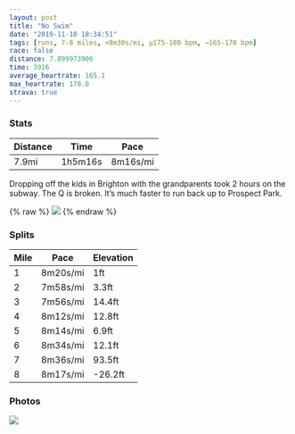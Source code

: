 ```yaml
---
layout: post
title: "No Swim"
date: "2019-11-10 18:34:51"
tags: [runs, 7-8 miles, <8m30s/mi, μ175-180 bpm, →165-170 bpm]
race: false
distance: 7.899973906
time: 3916
average_heartrate: 165.1
max_heartrate: 178.0
strava: true
---
```


### Stats

| Distance | Time | Pace |
|----------|------|------|
|7.9mi|1h5m16s|8m16s/mi|

Dropping off the kids in Brighton with the grandparents took 2 hours on the subway. The Q is broken. It’s much faster to run back up to Prospect Park.

{% raw %}
<img src='https://maps.googleapis.com/maps/api/staticmap?maptype=roadmap&path=enc:gctvF|wkbMg@d@yBzAcA`ASVMZEZA\B^TtCDdAJdBHv@ZhBdAnEb@fCj@~Ez@zFRdBDv@Ad@If@Sh@e@p@e@d@s@d@_ClAg@Pa@HeA?kAKq@OqCeAm@O}BW_AQeAYaBY_CWcCk@aE_@MEKKUGe@I{@CqBc@m@GiAAqEa@wMoBaCa@cDa@cCe@gEi@uAUm@AoAHcBRyBPuGp@eBXiBPwFp@iFp@{AT}AHcCXaEZqBZ{CZuBXiBP{Dh@_CPyCZ_BViBPkCb@aBN_BTsD^eCLiALmD`@}B\eHp@qRzB{Ff@kC\uNtAeBXyDd@gAHaBXuBXeDXyAFy@FiAPqAVmE^{@N_@Ja@Bk@LeAHm@Be@Lq@JcAB_@Je@B_BRaCJoBV}@H}AVkAFcBXcEXw@Lk@ByAZaAFyBRqABiBVkBb@cCT}B`@cBHo@C_@P[HkCNuBRmBXmAXsBZc@BiA?cBHgGx@q@F_BBa@DoC`@s@Nu@Fy@VUBi@@i@C_@GOEc@]c@q@_@cAe@gBm@kBQ]]_@EI?KEFAADALGNQDSB]Ek@Kg@MUSQi@OUA[Lu@n@MFiA?QB]PO@m@KSC_AD_AJc@?{@O_A[u@IS?kALo@NUJ_@V]^WZe@x@q@h@eA`@QF]@u@Aa@Ek@S}Wj`@Bl@TdABb@CRIJKFM@KAMGaA{@_@Ua@_@oBsAe@g@qAcAe@a@q@g@w@c@q@o@eCmBk@q@w@g@qAaAo@s@iCgBe@g@g@]_@]qAaAu@a@kC_Cq@u@YUmA{@{@e@i@c@sBwAYUe@g@mA{@g@m@eBiAOAUGWQ_@_@MCE@Wj@EDk@?[Bm@Te@Z[H}@No@BUCw@OSAUH]Z&key=AIzaSyC1MId7bFpkLXNAaYhBSTb8jLyiSqzbDtM&size=800x800&markers=color:yellow|label:S|40.57668,-73.95727&markers=color:green|label:F|40.674900000000115,-73.97096999999998'>
{% endraw %}

### Splits

| Mile | Pace | Elevation |
|------|------|-----------|
|1|8m20s/mi|1ft|
|2|7m58s/mi|3.3ft|
|3|7m56s/mi|14.4ft|
|4|8m12s/mi|12.8ft|
|5|8m14s/mi|6.9ft|
|6|8m34s/mi|12.1ft|
|7|8m36s/mi|93.5ft|
|8|8m17s/mi|-26.2ft|

### Photos
<img src='https://dgtzuqphqg23d.cloudfront.net/-MeLyUg7zHvEQt_icSKc-y-FvksUhQo9phE_OnLZCSQ-698x768.jpg'>
